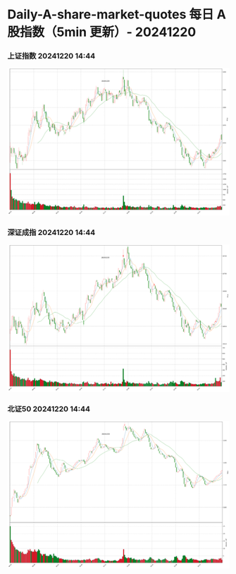 
# Daily-A-share-market-quotes 每日 A 股指数（5min 更新）- 20241220

### 上证指数 20241220 14:44
![](./fig/2024/12/20241220-sh000001.png)

### 深证成指 20241220 14:44
![](./fig/2024/12/20241220-sz399001.png)

### 北证50 20241220 14:44
![](./fig/2024/12/20241220-bj899050.png)
